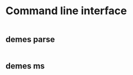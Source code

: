 
# Command line interface

```{program-output} python -m demes -h
```

## demes parse

```{program-output} python -m demes parse -h
```

## demes ms

```{program-output} python -m demes ms -h
```

